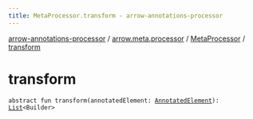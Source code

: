 ```yaml
---
title: MetaProcessor.transform - arrow-annotations-processor
---
```


[arrow-annotations-processor](../../index.html) / [arrow.meta.processor](../index.html) / [MetaProcessor](index.html) / [transform](./transform.html)

# transform

`abstract fun transform(annotatedElement: `[`AnnotatedElement`](-annotated-element/index.html)`): `[`List`](https://kotlinlang.org/api/latest/jvm/stdlib/kotlin.collections/-list/index.html)`<Builder>`